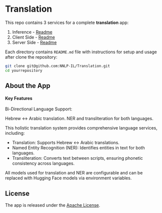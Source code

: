 # Translation

This repo contains 3 services for a complete **translation** app: 
1. Inference  - [Readme](/translation-inference/README.md)
2. Client Side - [Readme](/translation-client/README.md)
3. Server Side - [Readme](/translation-be/README.md)

Each directory contains `README.md` file with instructions for setup and usage after clone the repository:

   ```bash
   git clone git@github.com:NNLP-IL/Translation.git
   cd yourrepository
   ```

## About the App

#### Key Features
Bi-Directional Language Support:

Hebrew ↔ Arabic translation.
NER and transliteration for both languages.

This holistic translation system provides comprehensive language services, including:

* Translation: Supports Hebrew ↔ Arabic translations.
* Named Entity Recognition (NER): Identifies entities in text for both languages.
* Transliteration: Converts text between scripts, ensuring phonetic consistency across languages.

All models used for translation and NER are configurable and can be replaced with Hugging Face models via environment variables.

## License

The app is released under the [Apache License](https://www.apache.org/licenses/LICENSE-2.0).